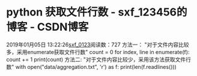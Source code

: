 # python 获取文件行数 - sxf_123456的博客 - CSDN博客
2019年01月05日 13:22:26[sxf_0123](https://me.csdn.net/sxf_123456)阅读数：727
方法一：
"对于文件内容比较多，采用enumerate获取文件行数"
count = 0
for index, line in enumerate(f):
    count += 1
print(count)
方法二:
"对于文件内容比较少，采用该方法获取文件行数"
with open("data/aggregation.txt", 'r') as f:
    print(len(f.readlines()))
